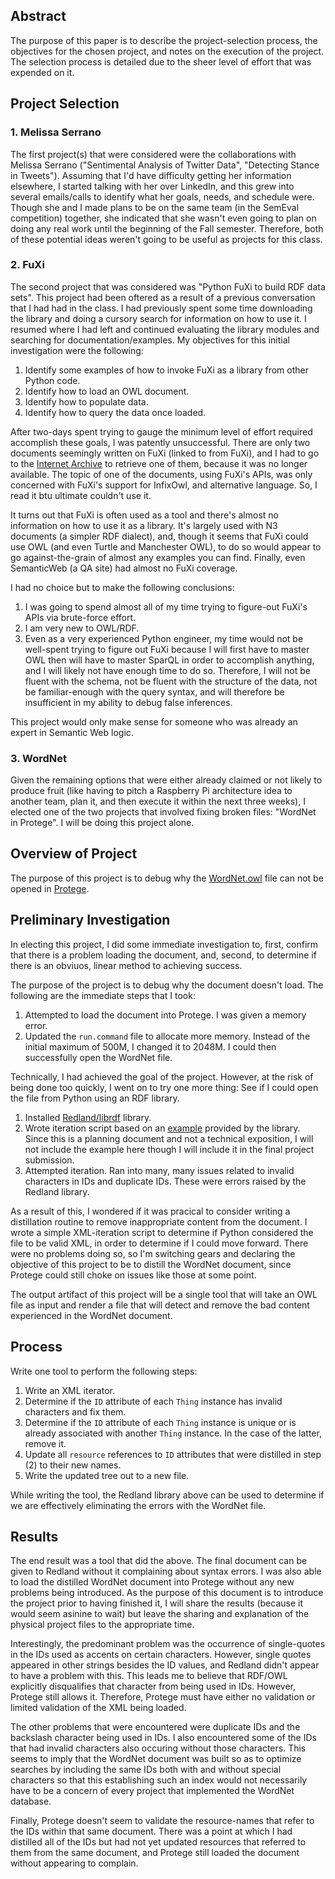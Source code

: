 ## Abstract

The purpose of this paper is to describe the project-selection process, the objectives for the chosen project, and notes on the execution of the project. The selection process is detailed due to the sheer level of effort that was expended on it.

## Project Selection

### 1. Melissa Serrano

The first project(s) that were considered were the collaborations with Melissa Serrano ("Sentimental Analysis of Twitter Data", "Detecting Stance in Tweets"). Assuming that I'd have difficulty getting her information elsewhere, I started talking with her over LinkedIn, and this grew into several emails/calls to identify what her goals, needs, and schedule were. Though she and I made plans to be on the same team (in the SemEval competition) together, she indicated that she wasn't even going to plan on doing any real work until the beginning of the Fall semester. Therefore, both of these potential ideas weren't going to be useful as projects for this class.

### 2. FuXi

The second project that was considered was "Python FuXi to build RDF data sets". This project had been oftered as a result of a previous conversation that I had had in the class. I had previously spent some time downloading the library and doing a cursory search for information on how to use it. I resumed where I had left and continued evaluating the library modules and searching for documentation/examples. My objectives for this initial investigation were the following:

1. Identify some examples of how to invoke FuXi as a library from other Python code.
2. Identify how to load an OWL document.
3. Identify how to populate data.
4. Identify how to query the data once loaded.

After two-days spent trying to gauge the minimum level of effort required accomplish these goals, I was patently unsuccessful. There are only two documents seemingly written on FuXi (linked to from FuXi), and I had to go to the [Internet Archive](http://www.archive.org) to retrieve one of them, because it was no longer available. The topic of one of the documents, using FuXi's APIs, was only concerned with FuXi's support for InfixOwl, and alternative language. So, I read it btu ultimate couldn't use it.

It turns out that FuXi is often used as a tool and there's almost no information on how to use it as a library. It's largely used with N3 documents (a simpler RDF dialect), and, though it seems that FuXi could use OWL (and even Turtle and Manchester OWL), to do so would appear to go against-the-grain of almost any examples you can find. Finally, even SemanticWeb (a QA site) had almost no FuXi coverage.

I had no choice but to make the following conclusions:

1. I was going to spend almost all of my time trying to figure-out FuXi's APIs via brute-force effort.
2. I am very new to OWL/RDF.
3. Even as a very experienced Python engineer, my time would not be well-spent trying to figure out FuXi because I will first have to master OWL then will have to master SparQL in order to accomplish anything, and I will likely not have enough time to do so. Therefore, I will not be fluent with the schema, not be fluent with the structure of the data, not be familiar-enough with the query syntax, and will therefore be insufficient in my ability to debug false inferences.

This project would only make sense for someone who was already an expert in Semantic Web logic.

### 3. WordNet

Given the remaining options that were either already claimed or not likely to produce fruit (like having to pitch a Raspberry Pi architecture idea to another team, plan it, and then execute it within the next three weeks), I elected one of the two projects that involved fixing broken files: "WordNet in Protege". I will be doing this project alone.

## Overview of Project

The purpose of this project is to debug why the [WordNet.owl](http://www.adampease.org/OP/WordNet.owl) file can not be opened in [Protege](http://protege.stanford.edu).

## Preliminary Investigation

In electing this project, I did some immediate investigation to, first, confirm that there is a problem loading the document, and, second, to determine if there is an obviuos, linear method to achieving success. 

The purpose of the project is to debug why the document doesn't load. The following are the immediate steps that I took:

1. Attempted to load the document into Protege. I was given a memory error.
2. Updated the `run.command` file to allocate more memory. Instead of the initial maximum of 500M, I changed it to 2048M. I could then successfully open the WordNet file.

Technically, I had achieved the goal of the project. However, at the risk of being done too quickly, I went on to try one more thing: See if I could open the file from Python using an RDF library.

1. Installed [Redland/librdf](http://librdf.org) library.
2. Wrote iteration script based on an [example](https://github.com/dajobe/redland-bindings/blob/master/python/example.py) provided by the library. Since this is a planning document and not a technical exposition, I will not include the example here though I will include it in the final project submission.
3. Attempted iteration. Ran into many, many issues related to invalid characters in IDs and duplicate IDs. These were errors raised by the Redland library.

As a result of this, I wondered if it was pracical to consider writing a distillation routine to remove inappropriate content from the document. I wrote a simple XML-iteration script to determine if Python considered the file to be valid XML, in order to determine if I could move forward. There were no problems doing so, so I'm switching gears and declaring the objective of this project to be to distill the WordNet document, since Protege could still choke on issues like those at some point.

The output artifact of this project will be a single tool that will take an OWL file as input and render a file that will detect and remove the bad content experienced in the WordNet document.

## Process

Write one tool to perform the following steps:

1. Write an XML iterator.
2. Determine if the `ID` attribute of each `Thing` instance has invalid characters and fix them.
3. Determine if the `ID` attribute of each `Thing` instance is unique or is already associated with another `Thing` instance. In the case of the latter, remove it.
4. Update all `resource` references to `ID` attributes that were distilled in step (2) to their new names.
5. Write the updated tree out to a new file.

While writing the tool, the Redland library above can be used to determine if we are effectively eliminating the errors with the WordNet file.

## Results

The end result was a tool that did the above. The final document can be given to Redland without it complaining about syntax errors. I was also able to load the distilled WordNet document into Protege without any new problems being introduced. As the purpose of this document is to introduce the project prior to having finished it, I will share the results (because it would seem asinine to wait) but leave the sharing and explanation of the physical project files to the appropriate time.

Interestingly, the predominant problem was the occurrence of single-quotes in the IDs used as accents on certain characters. However, single quotes appeared in other strings besides the ID values, and Redland didn't appear to have a problem with this. This leads me to believe that RDF/OWL explicitly disqualifies that character from being used in IDs. However, Protege still allows it. Therefore, Protege must have either no validation or limited validation of the XML being loaded.

The other problems that were encountered were duplicate IDs and the backslash character being used in IDs. I also encountered some of the IDs that had invalid characters also occuring without those characters. This seems to imply that the WordNet document was built so as to optimize searches by including the same IDs both with and without special characters so that this establishing such an index would not necessarily have to be a concern of every project that implemented the WordNet database.

Finally, Protege doesn't seem to validate the resource-names that refer to the IDs within that same document. There was a point at which I had distilled all of the IDs but had not yet updated resources that referred to them from the same document, and Protege still loaded the document without appearing to complain.
